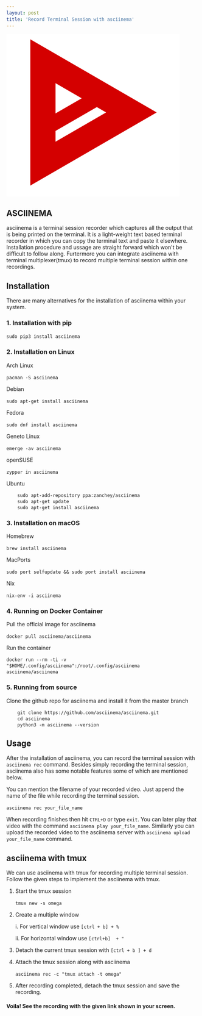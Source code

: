 ```yaml
---
layout: post
title: 'Record Terminal Session with asciinema'
---
```


![asciinema](/_img/asciinema.png)
## ASCIINEMA
asciinema is a terminal session recorder which captures all the output that is being printed on the terminal. It is a light-weight 
text based terminal recorder in which you can copy the terminal text and paste it elsewhere. Installation procedure and ussage are
straight forward which won't be difficult to follow along. Furtermore you can integrate asciinema with terminal multiplexer(tmux)
to record multiple terminal session within one recordings. 

## Installation 

There are many alternatives for the installation of asciinema within your system. 

### 1. Installation with pip

``` sudo pip3 install asciinema ``` 

### 2. Installation on Linux 

Arch Linux

``` pacman -S asciinema ``` 

Debian 

``` sudo apt-get install asciinema ``` 

Fedora 

``` sudo dnf install asciinema ``` 

Geneto Linux 

``` emerge -av asciinema ``` 

openSUSE

``` zypper in asciinema ``` 

Ubuntu

``` 
    sudo apt-add-repository ppa:zanchey/asciinema 
    sudo apt-get update 
    sudo apt-get install asciinema

``` 
### 3. Installation on macOS

Homebrew

``` brew install asciinema ```

MacPorts

``` sudo port selfupdate && sudo port install asciinema ``` 

Nix

``` nix-env -i asciinema ``` 

### 4. Running on Docker Container 

Pull the official image for asciinema

``` docker pull asciinema/asciinema ``` 

Run the container 

``` 
docker run --rm -ti -v "$HOME/.config/asciinema":/root/.config/asciinema 
asciinema/asciinema 
``` 

### 5. Running from source 

Clone the github repo for asciinema and install it from the master branch 

``` 
    git clone https://github.com/asciinema/asciinema.git
    cd asciinema
    python3 -m asciinema --version

``` 

## Usage 

After the installation of asciinema, you can record the terminal session with ``` asciinema rec ``` command. 
Besides simply recording the terminal session, asciinema also has some notable features some of which are mentioned below. 

You can mention the filename of your recorded video. Just append the name of the file while recording the terminal session. 

``` asciinema rec your_file_name ``` 

When recording finishes then hit ``` CTRL+D ``` or type ``` exit ```. You can
later play that video with the command ``` asciinema play your_file_name ```.
Similarly you can upload the recorded video to the asciinema server with ``` asciinema upload your_file_name ``` command. 


## asciinema with tmux

We can use asciinema with tmux for recording multiple terminal session. Follow
the given steps to implement the asciinema with tmux.

1. Start the tmux session

    ``` tmux new -s omega ``` 
2. Create a multiple window 

    i. For vertical window use ``` [ctrl + b] + % ``` 

    ii. For horizontal window use ``` [ctrl+b]  + " ``` 

3. Detach the current tmux session with ``` [ctrl + b ] + d ``` 

4. Attach the tmux session along with asciinema 

    ``` asciinema rec -c "tmux attach -t omega" ``` 

5. After recording completed, detach the tmux session and save the recording. 

#### Voila! See the recording with the given link shown in your screen. 





